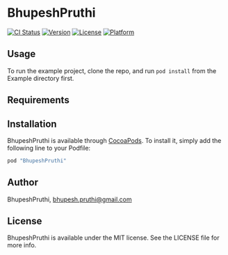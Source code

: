 # BhupeshPruthi

[![CI Status](http://img.shields.io/travis/BhupeshPruthi/BhupeshPruthi.svg?style=flat)](https://travis-ci.org/BhupeshPruthi/BhupeshPruthi)
[![Version](https://img.shields.io/cocoapods/v/BhupeshPruthi.svg?style=flat)](http://cocoapods.org/pods/BhupeshPruthi)
[![License](https://img.shields.io/cocoapods/l/BhupeshPruthi.svg?style=flat)](http://cocoapods.org/pods/BhupeshPruthi)
[![Platform](https://img.shields.io/cocoapods/p/BhupeshPruthi.svg?style=flat)](http://cocoapods.org/pods/BhupeshPruthi)

## Usage

To run the example project, clone the repo, and run `pod install` from the Example directory first.

## Requirements

## Installation

BhupeshPruthi is available through [CocoaPods](http://cocoapods.org). To install
it, simply add the following line to your Podfile:

```ruby
pod "BhupeshPruthi"
```

## Author

BhupeshPruthi, bhupesh.pruthi@gmail.com

## License

BhupeshPruthi is available under the MIT license. See the LICENSE file for more info.
